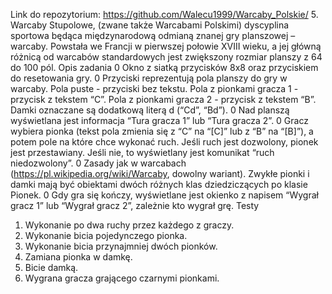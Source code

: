 Link do repozytorium: https://github.com/Walecu1999/Warcaby_Polskie/
5.  Warcaby Stupolowe, (zwane także Warcabami Polskimi) dyscyplina sportowa będąca międzynarodową odmianą znanej gry planszowej – warcaby.
Powstała we Francji w pierwszej połowie XVIII wieku, a jej główną różnicą od warcabów standardowych jest zwiększony rozmiar planszy z 64 do 100 pól.
Opis zadania
0 Okno z siatką przycisków 8x8 oraz przyciskiem do resetowania gry.
0 Przyciski reprezentują pola planszy do gry w warcaby. Pola puste - przyciski bez
tekstu. Pola z pionkami gracza 1 - przycisk z tekstem “C”. Pola z pionkami gracza
2 - przycisk z tekstem “B”. Damki oznaczane są dodatkową literą d (“Cd”, “Bd”).
0 Nad planszą wyświetlana jest informacja “Tura gracza 1” lub “Tura gracza 2”.
0 Gracz wybiera pionka (tekst pola zmienia się z “C” na “[C]” lub z “B” na “[B]”), a
potem pole na które chce wykonać ruch. Jeśli ruch jest dozwolony, pionek jest
przestawiany. Jeśli nie, to wyświetlany jest komunikat “ruch niedozwolony”.
0 Zasady jak w warcabach (https://pl.wikipedia.org/wiki/Warcaby, dowolny
wariant). Zwykłe pionki i damki mają być obiektami dwóch różnych klas
dziedziczących po klasie Pionek.
0 Gdy gra się kończy, wyświetlane jest okienko z napisem “Wygrał gracz 1” lub
“Wygrał gracz 2”, zależnie kto wygrał grę.
Testy
1. Wykonanie po dwa ruchy przez każdego z graczy.
3. Wykonanie bicia pojedynczego pionka.
4. Wykonanie bicia przynajmniej dwóch pionków.
5. Zamiana pionka w damkę.
6. Bicie damką.
7. Wygrana gracza grającego czarnymi pionkami.
